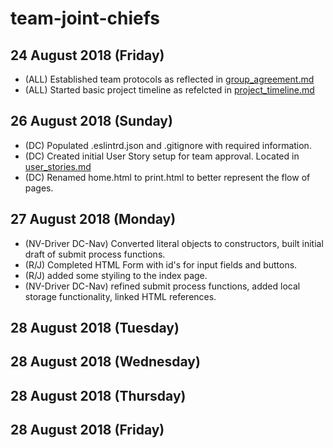 # team-joint-chiefs

## 24 August 2018 (Friday)
- (ALL) Established team protocols as reflected in [group_agreement.md](group_agreement.md)
- (ALL) Started basic project timeline as refelcted in [project_timeline.md](project_timeline.md)



## 26 August 2018 (Sunday)
- (DC) Populated .eslintrd.json and .gitignore with required information.
- (DC) Created initial User Story setup for team approval. Located in [user_stories.md](user_stories.md)
- (DC) Renamed home.html to print.html to better represent the flow of pages.


## 27 August 2018 (Monday)
- (NV-Driver DC-Nav) Converted literal objects to constructors, built initial draft of submit process functions.
- (R/J) Completed HTML Form with id's for input fields and buttons.
- (R/J) added some styiling to the index page.
- (NV-Driver DC-Nav) refined submit process functions, added local storage functionality, linked HTML references.




## 28 August 2018 (Tuesday)




## 28 August 2018 (Wednesday)




## 28 August 2018 (Thursday)




## 28 August 2018 (Friday)